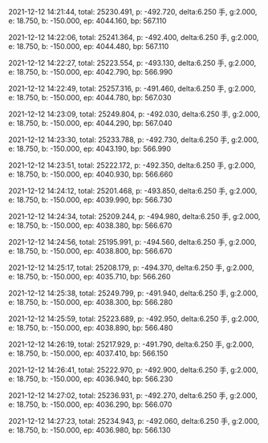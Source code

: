 2021-12-12 14:21:44, total: 25230.491, p: -492.720, delta:6.250 手, g:2.000, e: 18.750, b: -150.000, ep: 4044.160, bp: 567.110

2021-12-12 14:22:06, total: 25241.364, p: -492.400, delta:6.250 手, g:2.000, e: 18.750, b: -150.000, ep: 4044.480, bp: 567.110

2021-12-12 14:22:27, total: 25223.554, p: -493.130, delta:6.250 手, g:2.000, e: 18.750, b: -150.000, ep: 4042.790, bp: 566.990

2021-12-12 14:22:49, total: 25257.316, p: -491.460, delta:6.250 手, g:2.000, e: 18.750, b: -150.000, ep: 4044.780, bp: 567.030

2021-12-12 14:23:09, total: 25249.804, p: -492.030, delta:6.250 手, g:2.000, e: 18.750, b: -150.000, ep: 4044.290, bp: 567.040

2021-12-12 14:23:30, total: 25233.788, p: -492.730, delta:6.250 手, g:2.000, e: 18.750, b: -150.000, ep: 4043.190, bp: 566.990

2021-12-12 14:23:51, total: 25222.172, p: -492.350, delta:6.250 手, g:2.000, e: 18.750, b: -150.000, ep: 4040.930, bp: 566.660

2021-12-12 14:24:12, total: 25201.468, p: -493.850, delta:6.250 手, g:2.000, e: 18.750, b: -150.000, ep: 4039.990, bp: 566.730

2021-12-12 14:24:34, total: 25209.244, p: -494.980, delta:6.250 手, g:2.000, e: 18.750, b: -150.000, ep: 4038.380, bp: 566.670

2021-12-12 14:24:56, total: 25195.991, p: -494.560, delta:6.250 手, g:2.000, e: 18.750, b: -150.000, ep: 4038.800, bp: 566.670

2021-12-12 14:25:17, total: 25208.179, p: -494.370, delta:6.250 手, g:2.000, e: 18.750, b: -150.000, ep: 4035.710, bp: 566.260

2021-12-12 14:25:38, total: 25249.799, p: -491.940, delta:6.250 手, g:2.000, e: 18.750, b: -150.000, ep: 4038.300, bp: 566.280

2021-12-12 14:25:59, total: 25223.689, p: -492.950, delta:6.250 手, g:2.000, e: 18.750, b: -150.000, ep: 4038.890, bp: 566.480

2021-12-12 14:26:19, total: 25217.929, p: -491.790, delta:6.250 手, g:2.000, e: 18.750, b: -150.000, ep: 4037.410, bp: 566.150

2021-12-12 14:26:41, total: 25222.970, p: -492.900, delta:6.250 手, g:2.000, e: 18.750, b: -150.000, ep: 4036.940, bp: 566.230

2021-12-12 14:27:02, total: 25236.931, p: -492.270, delta:6.250 手, g:2.000, e: 18.750, b: -150.000, ep: 4036.290, bp: 566.070

2021-12-12 14:27:23, total: 25234.943, p: -492.060, delta:6.250 手, g:2.000, e: 18.750, b: -150.000, ep: 4036.980, bp: 566.130